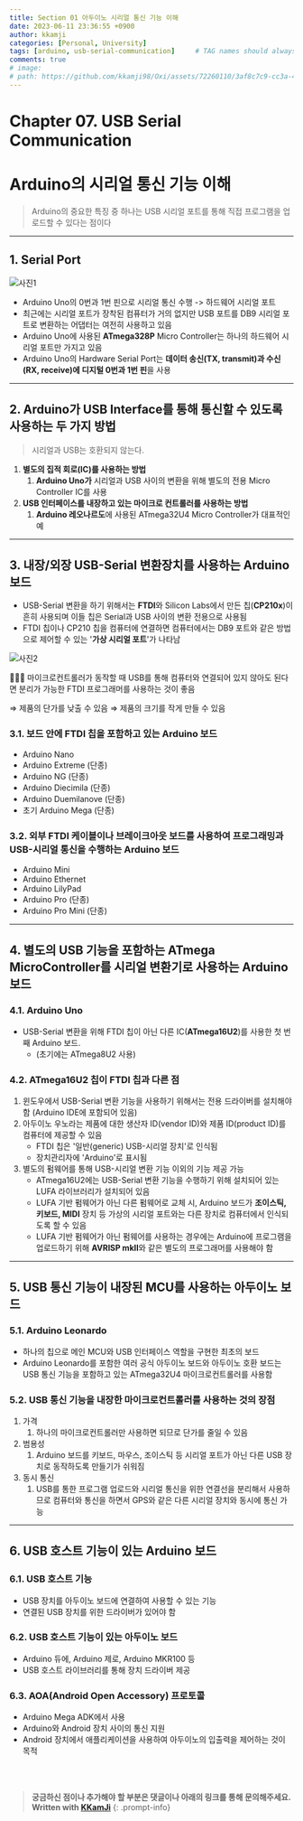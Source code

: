 ```yaml
---
title: Section 01 아두이노 시리얼 통신 기능 이해
date: 2023-06-11 23:36:55 +0900
author: kkamji
categories: [Personal, University]
tags: [arduino, usb-serial-communication]     # TAG names should always be lowercase
comments: true
# image:
# path: https://github.com/kkamji98/Oxi/assets/72260110/3af8c7c9-cc3a-4fed-84d5-c736bad8ba53
---
```


# Chapter 07. USB Serial Communication

# Arduino의 시리얼 통신 기능 이해

> Arduino의 중요한 특징 중 하나는 USB 시리얼 포트를 통해 직접 프로그램을 업로드할 수 있다는 점이다
> 

---

## 1. Serial Port

<!-- ![Untitled 1](/assets/img/Untitled.png) -->
<!-- ![사진1](https://private-user-images.githubusercontent.com/72260110/244950819-ff29f2ef-5e57-4237-90fc-03829bc13a87.png?jwt=eyJhbGciOiJIUzI1NiIsInR5cCI6IkpXVCJ9.eyJrZXkiOiJrZXkxIiwiZXhwIjoxNjg2NTA3ODMzLCJuYmYiOjE2ODY1MDc1MzMsInBhdGgiOiIvNzIyNjAxMTAvMjQ0OTUwODE5LWZmMjlmMmVmLTVlNTctNDIzNy05MGZjLTAzODI5YmMxM2E4Ny5wbmc_WC1BbXotQWxnb3JpdGhtPUFXUzQtSE1BQy1TSEEyNTYmWC1BbXotQ3JlZGVudGlhbD1BS0lBSVdOSllBWDRDU1ZFSDUzQSUyRjIwMjMwNjExJTJGdXMtZWFzdC0xJTJGczMlMkZhd3M0X3JlcXVlc3QmWC1BbXotRGF0ZT0yMDIzMDYxMVQxODE4NTNaJlgtQW16LUV4cGlyZXM9MzAwJlgtQW16LVNpZ25hdHVyZT0xYzVkZDNhYzRhYjk1NmMyZTQ4NmMxZGE1MWRkMTZjMzcwY2I0Yzg2OTNmM2I5ZmNjZTcxMmZhYzM0OThiODcyJlgtQW16LVNpZ25lZEhlYWRlcnM9aG9zdCJ9.hPDO5u1ZdA43cOs0uGEJZRh4PfsrwoCRYxIj_NW71jk) -->
![사진1](https://github.com/kkamji98/Oxi/assets/72260110/3af8c7c9-cc3a-4fed-84d5-c736bad8ba53)
<!-- ![사진2](_site/assets/img/favicons/android-chrome-512x512.png) -->



- Arduino Uno의 0번과 1번 핀으로 시리얼 통신 수행 -> 하드웨어 시리얼 포트
- 최근에는 시리얼 포트가 장착된 컴퓨터가 거의 없지만 USB 포트를 DB9 시리얼 포트로 변환하는 어댑터는 여전히 사용하고 있음
- Arduino Uno에 사용된 **ATmega328P** Micro Controller는 하나의 하드웨어 시리얼 포트만 가지고 있음
- Arduino Uno의 Hardware Serial Port는 **데이터 송신(TX, transmit)과 수신(RX, receive)에 디지털 0번과 1번 핀**을 사용

---

## 2. Arduino가 USB Interface를 통해 통신할 수 있도록 사용하는 두 가지 방법

> 시리얼과 USB는 호환되지 않는다.
> 
1. **별도의 집적 회로(IC)를 사용하는 방법**
    1. **Arduino Uno가** 시리얼과 USB 사이의 변환을 위해 별도의 전용 Micro Controller IC를 사용
2. **USB 인터페이스를 내장하고 있는 마이크로 컨트롤러를 사용하는 방법**
    1. **Arduino 레오나르도**에 사용된 ATmega32U4 Micro Controller가 대표적인 예

---

## 3. 내장/외장 USB-Serial 변환장치를 사용하는 Arduino 보드

- USB-Serial 변환을 하기 위해서는 **FTDI**와 Silicon Labs에서 만든 칩(**CP210x**)이 흔히 사용되며 이들 칩은 Serial과 USB 사이의 변환 전용으로 사용됨
- FTDI 칩이나 CP210 칩을 컴퓨터에 연결하면 컴퓨터에서는 DB9 포트와 같은 방법으로 제어할 수 있는 '**가상 시리얼 포트**'가 나타남

![사진2](https://github.com/kkamji98/Oxi/assets/72260110/04f5d508-9ead-4b1f-afb0-d2d1925964e2)

<aside>
👨🏽‍🦯 마이크로컨트롤러가 동작할 때 USB를 통해 컴퓨터와 연결되어 있지 않아도 된다면 분리가 가능한 FTDI 프로그래머를 사용하는 것이 좋음

⇒ 제품의 단가를 낮출 수 있음
⇒ 제품의 크기를 작게 만들 수 있음

</aside>

### 3.1. 보드 안에 FTDI 칩을 포함하고 있는 Arduino 보드

- Arduino Nano
- Arduino Extreme (단종)
- Arduino NG (단종)
- Arduino Diecimila (단종)
- Arduino Duemilanove (단종)
- 초기 Arduino Mega (단종)

### 3.2. 외부 FTDI 케이블이나 브레이크아웃 보드를 사용하여 프로그래밍과 USB-시리얼 통신을 수행하는 Arduino 보드

- Arduino Mini
- Arduino Ethernet
- Arduino LilyPad
- Arduino Pro (단종)
- Arduino Pro Mini (단종)

---

## 4. 별도의 USB 기능을 포함하는 ATmega MicroController를 시리얼 변환기로 사용하는 Arduino 보드

### 4.1. Arduino Uno

- USB-Serial 변환을 위해 FTDI 칩이 아닌 다른 IC(**ATmega16U2**)를 사용한 첫 번째 Arduino 보드.
    - (초기에는 ATmega8U2 사용)

### 4.2. ATmega16U2 칩이 FTDI 칩과 다른 점

1. 윈도우에서 USB-Serial 변환 기능을 사용하기 위해서는 전용 드라이버를 설치해야 함 (Arduino IDE에 포함되어 있음)
2. 아두이노 우노라는 제품에 대한 생산자 ID(vendor ID)와 제품 ID(product ID)를 컴퓨터에 제공할 수 있음
    - FTDI 칩은 '일반(generic) USB-시리얼 장치'로 인식됨
    - 장치관리자에 'Arduino'로 표시됨
3. 별도의 펌웨어를 통해 USB-시리얼 변환 기능 이외의 기능 제공 가능
    - ATmega16U2에는 USB-Serial 변환 기능을 수행하기 위해 설치되어 있는 LUFA 라이브러리가 설치되어 있음
    - LUFA 기반 펌웨어가 아닌 다른 펌웨어로 교체 시, Arduino 보드가 **조이스틱, 키보드, MIDI** 장치 등 가상의 시리얼 포트와는 다른 장치로 컴퓨터에서 인식되도록 할 수 있음
    - LUFA 기반 펌웨어가 아닌 펌웨어를 사용하는 경우에는 Arduino에 프로그램을 업로드하기 위해 **AVRISP mkII**와 같은 별도의 프로그래머를 사용해야 함

---

## 5. USB 통신 기능이 내장된 MCU를 사용하는 아두이노 보드

### 5.1. Arduino Leonardo

- 하나의 칩으로 메인 MCU와 USB 인터페이스 역할을 구현한 최초의 보드
- Arduino Leonardo를 포함한 여러 공식 아두이노 보드와 아두이노 호환 보드는 USB 통신 기능을 포함하고 있는 ATmega32U4 마이크로컨트롤러를 사용함

### 5.2. USB 통신 기능을 내장한 마이크로컨트롤러를 사용하는 것의 장점

1. 가격
    1. 하나의 마이크로컨트롤러만 사용하면 되므로 단가를 줄일 수 있음
2. 범용성
    1. Arduino 보드를 키보드, 마우스, 조이스틱 등 시리얼 포트가 아닌 다른 USB 장치로 동작하도록 만들기가 쉬워짐 
3. 동시 통신
    1. USB를 통한 프로그램 업로드와 시리얼 통신을 위한 연결선을 분리해서 사용하므로 컴퓨터와 통신을 하면서 GPS와 같은 다른 시리얼 장치와 동시에 통신 가능

---

## 6. USB 호스트 기능이 있는 Arduino 보드

### 6.1. USB 호스트 기능

- USB 장치를 아두이노 보드에 연결하여 사용할 수 있는 기능
- 연결된 USB 장치를 위한 드라이버가 있어야 함

### 6.2. USB 호스트 기능이 있는 아두이노 보드

- Arduino 듀에, Arduino 제로, Arduino MKR100 등
- USB 호스트 라이브러리를 통해 장치 드라이버 제공

### 6.3. AOA(Android Open Accessory) 프로토콜

- Arduino Mega ADK에서 사용
- Arduino와 Android 장치 사이의 통신 지원
- Android 장치에서 애플리케이션을 사용하여 아두이노의 입출력을 제어하는 것이 목적

<br><br>

> **궁금하신 점이나 추가해야 할 부분은 댓글이나 아래의 링크를 통해 문의해주세요.**  
> **Written with [KKamJi](https://www.linkedin.com/in/taejikim/)**
{: .prompt-info}
